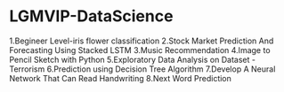# LGMVIP-DataScience
1.Begineer Level-iris flower classification
2.Stock Market Prediction And Forecasting Using Stacked LSTM
3.Music Recommendation
4.Image to Pencil Sketch with Python
5.Exploratory Data Analysis on Dataset - Terrorism 
6.Prediction using Decision Tree  Algorithm 
7.Develop A Neural Network That Can Read Handwriting
8.Next Word Prediction
